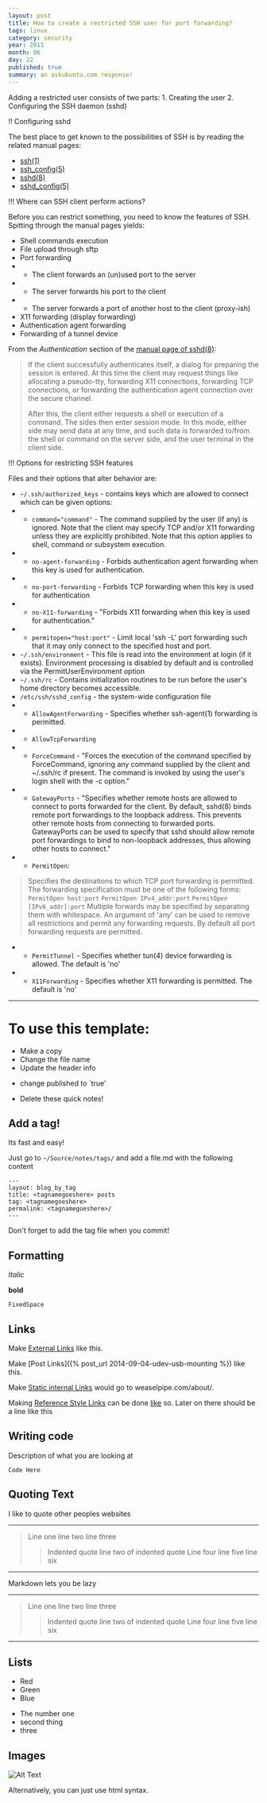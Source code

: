 ```yaml
---
layout: post
title: How to create a restricted SSH user for port forwarding?
tags: linux
category: security
year: 2011
month: 06
day: 22
published: true
summary: an askubuntu.com response!
---
```


Adding a restricted user consists of two parts: 1. Creating the user 2. Configuring the SSH daemon (sshd)

!! Configuring sshd

The best place to get known to the possibilities of SSH is by reading the related manual pages:

 * [ssh(1)](http://manpages.ubuntu.com/manpages/natty/en/man1/ssh.1.html)
 * [ssh_config(5)](http://manpages.ubuntu.com/manpages/natty/en/man5/ssh_config.5.html)
 * [sshd(8)](http://manpages.ubuntu.com/manpages/natty/en/man8/sshd.8.html)
 * [sshd_config(5)](http://manpages.ubuntu.com/manpages/natty/en/man5/sshd_config.5.html)

!!! Where can SSH client perform actions?

Before you can restrict something, you need to know the features of SSH. Spitting through the manual pages yields:

 * Shell commands execution
 * File upload through sftp
 * Port forwarding
 * * The client forwards an (un)used port to the server
 * * The server forwards his port to the client
 * * The server forwards a port of another host to the client (proxy-ish)
 * X11 forwarding (display forwarding)
 * Authentication agent forwarding
 * Forwarding of a tunnel device

From the _Authentication_ section of the [manual page of sshd(8)](http://manpages.ubuntu.com/manpages/natty/en/man8/sshd.8.html):

> If the client successfully authenticates itself, a dialog for preparing the session is entered.
> At this time the client may request things like allocating a pseudo-tty, forwarding X11 connections, forwarding TCP connections, or forwarding the authentication agent connection over the secure channel.
>
> After this, the client either requests a shell or execution of a command. 
> The sides then enter session mode. 
> In this mode, either side may send data at any time, and such data is forwarded to/from the shell or command on the server side, and the user terminal in the client side.

!!! Options for restricting SSH features

Files and their options that alter behavior are:

 * ``~/.ssh/authorized_keys`` - contains keys which are allowed to connect which can be given options:
 * * ``command="command"`` - The command supplied by the user (if any) is ignored. Note that the client may specify TCP and/or X11 forwarding unless they are explicitly prohibited. Note that this option applies to shell, command or subsystem execution.
 * * ``no-agent-forwarding`` - Forbids authentication agent forwarding when this key is used for authentication.
 * * ``no-port-forwarding`` - Forbids TCP forwarding when this key is used for authentication
 * * ``no-X11-forwarding`` - "Forbids X11 forwarding when this key is used for authentication."
 * * ``permitopen="host:port"`` - Limit local 'ssh -L' port forwarding such that it may only connect to the specified host and port.
 * ``~/.ssh/environment`` - This file is read into the environment at login (if it exists). Environment processing is disabled by default and is controlled via the PermitUserEnvironment option
 * ``~/.ssh/rc`` - Contains initialization routines to be run before the user's home directory becomes accessible.
 * ``/etc/ssh/sshd_config`` - the system-wide configuration file
 * * ``AllowAgentForwarding`` - Specifies whether ssh-agent(1) forwarding is permitted.
 * * ``AllowTcpForwarding``
 * * ``ForceCommand`` - "Forces the execution of the command specified by ForceCommand, ignoring any command supplied by the client and ~/.ssh/rc if present. The command is invoked by using the user's login shell with the -c option."
 * * ``GatewayPorts`` - "Specifies whether remote hosts are allowed to connect to ports forwarded for the client. By default, sshd(8) binds remote port forwardings to the loopback address. This prevents other remote hosts from connecting to forwarded ports. GatewayPorts can be used to specify that sshd should allow remote port forwardings to bind to non-loopback addresses, thus allowing other hosts to connect."
 * * ``PermitOpen``:
 > Specifies the destinations to which TCP port forwarding is permitted. The forwarding specification must be one of the following forms:
 > ``PermitOpen host:port``
 > ``PermitOpen IPv4_addr:port``
 > ``PermitOpen [IPv6_addr]:port``
 > Multiple forwards may be specified by separating them with whitespace. An argument of 'any' can be used to remove all restrictions and permit any forwarding requests. By default all port forwarding requests are permitted.
 * * ``PermitTunnel`` - Specifies whether tun(4) device forwarding is allowed. The default is 'no'
 * * ``X11Forwarding`` - Specifies whether X11 forwarding is permitted. The default is 'no'

----------------------------------------

To use this template:
=====================

 - Make a copy
 - Change the file name
 - Update the header info
  * change published to `true'
 - Delete these quick notes!

Add a tag!
----------

Its fast and easy!

Just go to `~/Source/notes/tags/` and add a file.md with the following content

    ---
    layout: blog_by_tag
    title: <tagnamegoeshere> posts
    tag: <tagnamegoeshere>
    permalink: <tagnamegoeshere>/
    ---

Don't forget to add the tag file when you commit!

Formatting
----------

_Italic_

**bold**

`FixedSpace`

Links
-----

Make [External Links](www.google.com) like this.

Make [Post Links]({% post_url 2014-09-04-udev-usb-mounting %}) like this.

Make [Static internal Links](/about/) would go to weaselpipe.com/about/.

Making [Reference Style Links][google] can be done [like][yahoo] so. Later on there should be a line like this

[google]: http://www.google.com/ "This is google"
[yahoo]: http://www.yahoo.com/ "Yahoo"


Writing code
------------

Description of what you are looking at

``` 
Code Here
```

Quoting Text
------------

I like to quote other peoples websites

-----------------------------
> Line one
> line two
> line three
> > Indented quote
> > line two of indented quote
> Line four
> line five
> line six
-----------------------------


Markdown lets you be lazy

-----------------------------
> Line one
line two
line three
> > Indented quote
> > line two of indented quote
Line four
line five
> line six
-----------------------------


Lists
-----

 * Red
 * Green
 * Blue

 - The number one
 - second thing
 - three


Images
------

![Alt Text](/path/to/image.jpg "optional title")

Alternatively, you can just use html syntax.
